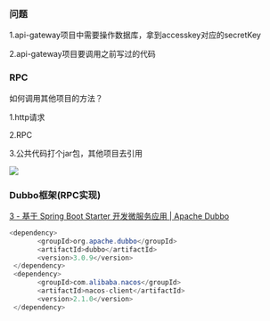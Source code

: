 ### 问题

1.api-gateway项目中需要操作数据库，拿到accesskey对应的secretKey

2.api-gateway项目要调用之前写过的代码

### RPC

如何调用其他项目的方法？

1.http请求

2.RPC

3.公共代码打个jar包，其他项目去引用



![](D:\学习笔记\项目\pictures\Snipaste_2024-07-17_01-27-02.jpg)

### Dubbo框架(RPC实现)

[3 - 基于 Spring Boot Starter 开发微服务应用 | Apache Dubbo](https://cn.dubbo.apache.org/zh-cn/overview/mannual/java-sdk/quick-start/spring-boot/)

```java
<dependency>
       <groupId>org.apache.dubbo</groupId>
       <artifactId>dubbo</artifactId>
       <version>3.0.9</version>
 </dependency>
 <dependency>
       <groupId>com.alibaba.nacos</groupId>
       <artifactId>nacos-client</artifactId>
       <version>2.1.0</version>
 </dependency>
```

